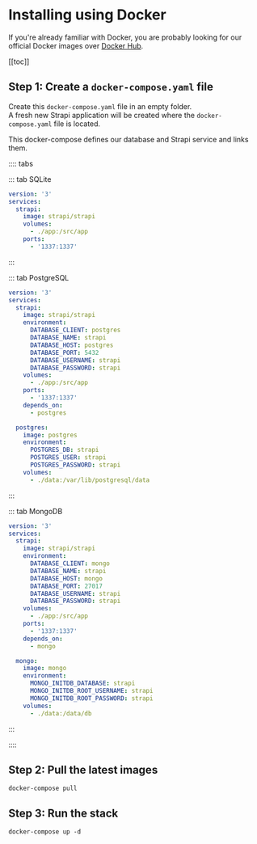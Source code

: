 # Installing using Docker

If you're already familiar with Docker, you are probably looking for our official Docker images over [Docker Hub](https://hub.docker.com/r/strapi/strapi).

[[toc]]

## Step 1: Create a `docker-compose.yaml` file

Create this `docker-compose.yaml` file in an empty folder. <br>
A fresh new Strapi application will be created where the `docker-compose.yaml` file is located.

This docker-compose defines our database and Strapi service and links them.

:::: tabs

::: tab SQLite

```yaml
version: '3'
services:
  strapi:
    image: strapi/strapi
    volumes:
      - ./app:/src/app
    ports:
      - '1337:1337'
```

:::

::: tab PostgreSQL

```yaml
version: '3'
services:
  strapi:
    image: strapi/strapi
    environment:
      DATABASE_CLIENT: postgres
      DATABASE_NAME: strapi
      DATABASE_HOST: postgres
      DATABASE_PORT: 5432
      DATABASE_USERNAME: strapi
      DATABASE_PASSWORD: strapi
    volumes:
      - ./app:/src/app
    ports:
      - '1337:1337'
    depends_on:
      - postgres

  postgres:
    image: postgres
    environment:
      POSTGRES_DB: strapi
      POSTGRES_USER: strapi
      POSTGRES_PASSWORD: strapi
    volumes:
      - ./data:/var/lib/postgresql/data
```

:::

::: tab MongoDB

```yaml
version: '3'
services:
  strapi:
    image: strapi/strapi
    environment:
      DATABASE_CLIENT: mongo
      DATABASE_NAME: strapi
      DATABASE_HOST: mongo
      DATABASE_PORT: 27017
      DATABASE_USERNAME: strapi
      DATABASE_PASSWORD: strapi
    volumes:
      - ./app:/src/app
    ports:
      - '1337:1337'
    depends_on:
      - mongo

  mongo:
    image: mongo
    environment:
      MONGO_INITDB_DATABASE: strapi
      MONGO_INITDB_ROOT_USERNAME: strapi
      MONGO_INITDB_ROOT_PASSWORD: strapi
    volumes:
      - ./data:/data/db
```

:::

::::

## Step 2: Pull the latest images

```
docker-compose pull
```

## Step 3: Run the stack

```
docker-compose up -d
```
